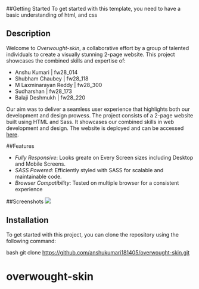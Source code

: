 ##Getting Started
To get started with this template, you need to have a basic understanding of html, and css

## Description

Welcome to *Overwought-skin*, a collaborative effort by a group of talented individuals to create a visually stunning 2-page website. This project showcases the combined skills and expertise of:

- Anshu Kumari | fw28_014
- Shubham Chaubey | fw28_118
- M Laxminarayan Reddy | fw28_300
- Sudharshan | fw28_173
- Balaji Deshmukh | fw28_220

Our aim was to deliver a seamless user experience that highlights both our development and design prowess.
The project consists of a 2-page website built using HTML and Sass. It showcases our combined skills in web development and design. The website is deployed and can be accessed [here](https://cw-p5.netlify.app/).

##Features
- *Fully Responsive*: Looks greate on Every Screen sizes including Desktop and Mobile Screens.
- *SASS Powered*: Efficiently styled with SASS for scalable and maintainable code.
- *Browser Compatibility*: Tested on multiple browser for a consistent experience

##Screenshots 
<img src="https://github.com/anshukumari181405/overwought-skin/assets/82680213/9bcd765b-34f2-44df-acb4-77c4a5c26193">

## Installation

To get started with this project, you can clone the repository using the following command:

bash
git clone https://github.com/anshukumari181405/overwought-skin.git
# overwought-skin
